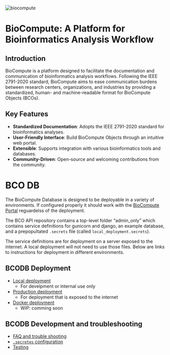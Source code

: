 ![biocompute](https://github.com/user-attachments/assets/785e87f2-66a5-4a17-821b-c52bdf3c56e6)

# BioCompute: A Platform for Bioinformatics Analysis Workflow
## Introduction
BioCompute is a platform designed to facilitate the documentation and communication of bioinformatics analysis workflows. Following the IEEE 2791-2020 standard, BioCompute aims to ease communication burdens between research centers, organizations, and industries by providing a standardized, human- and machine-readable format for BioCompute Objects (BCOs).

## Key Features
- **Standardized Documentation**: Adopts the IEEE 2791-2020 standard for bioinformatics analyses.
- **User-Friendly Interface**: Build BioCompute Objects through an intuitive web portal.
- **Extensible**: Supports integration with various bioinformatics tools and databases.
- **Community-Driven**: Open-source and welcoming contributions from the community.

# BCO DB
The BioCompute Database is designed to be deployable in a variety of environments. If configured properly it should work with the [BioCompute Portal](https://biocomputeobject.org/) reguardelss of the deployment. 

The BCO API repository contains a top-level folder “admin_only” which contains service definitions for gunicorn and django, an example database, and a prepopultated `.secrets` file (called `local_deployment.secrets`). 

The service definitions are for deployment on a server exposed to the internet. A local deployment will not need to use those files. Below are links to instructions for deployment in different environments. 

## BCODB Deployment

- [Local deployment](docs/deployment/localDeployment.md) 
    - For develpment or internal use only
- [Production deployment](docs/deployment/productionDeployment.md)
    - For deployment that is exposed to the internet
- [Docker deployment](docs/deployment/dockerDeployment.md)
    - WIP: comming soon

## BCODB Development and troubleshooting
- [FAQ and trouble shooting](docs/faq.md)
- [`.secretes` configuration](docs/config.md)
- [Testing](docs/testing.md)
